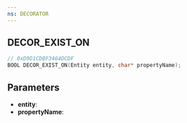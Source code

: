 ```yaml
---
ns: DECORATOR
---
```

## DECOR_EXIST_ON

```c
// 0xD9D1CDBF3464DCDF
BOOL DECOR_EXIST_ON(Entity entity, char* propertyName);
```

## Parameters
* **entity**:
* **propertyName**:

